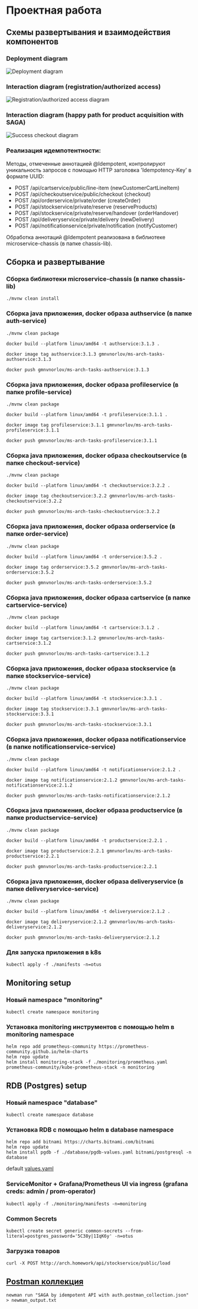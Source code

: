 # Проектная работа

## Схемы развертывания и взаимодействия компонентов

### Deployment diagram

![Deployment diagram](charts/otus_deployment.drawio.png)

### Interaction diagram (registration/authorized access)

![Registration/authorized access diagram](charts/auth_profile.drawio.png)

### Interaction diagram (happy path for product acquisition with SAGA)

![Success checkout diagram](charts/success_checkout.drawio.png)


### Реализация идемпотентности:
Методы, отмеченные аннотацией @Idempotent, контролируют уникальность запросов с помощью HTTP заголовка 'Idempotency-Key' в формате UUID:
- POST /api/cartservice/public/line-item (newCustomerCartLineItem)
- POST /api/checkoutservice/public/checkout (checkout)
- POST /api/orderservice/private/order (createOrder)
- POST /api/stockservice/private/reserve (reserveProducts)
- POST /api/stockservice/private/reserve/handover (orderHandover)
- POST /api/deliveryservice/private/delivery (newDelivery)
- POST /api/notificationservice/private/notification (notifyCustomer)

Обработка аннотаций @Idempotent реализована в библиотеке microservice-chassis (в папке chassis-lib).

## Сборка и развертывание

### Сборка библиотеки microservice-chassis (в папке chassis-lib)
```
./mvnw clean install
```

### Сборка java приложения, docker образа authservice (в папке auth-service)

```
./mvnw clean package

docker build --platform linux/amd64 -t authservice:3.1.3 .

docker image tag authservice:3.1.3 gmnvnorlov/ms-arch-tasks-authservice:3.1.3

docker push gmnvnorlov/ms-arch-tasks-authservice:3.1.3
```

### Сборка java приложения, docker образа profileservice (в папке profile-service)

```
./mvnw clean package

docker build --platform linux/amd64 -t profileservice:3.1.1 .

docker image tag profileservice:3.1.1 gmnvnorlov/ms-arch-tasks-profileservice:3.1.1

docker push gmnvnorlov/ms-arch-tasks-profileservice:3.1.1
```

### Сборка java приложения, docker образа checkoutservice (в папке checkout-service)

```
./mvnw clean package

docker build --platform linux/amd64 -t checkoutservice:3.2.2 .

docker image tag checkoutservice:3.2.2 gmnvnorlov/ms-arch-tasks-checkoutservice:3.2.2

docker push gmnvnorlov/ms-arch-tasks-checkoutservice:3.2.2
```

### Сборка java приложения, docker образа orderservice (в папке order-service)

```
./mvnw clean package

docker build --platform linux/amd64 -t orderservice:3.5.2 .

docker image tag orderservice:3.5.2 gmnvnorlov/ms-arch-tasks-orderservice:3.5.2

docker push gmnvnorlov/ms-arch-tasks-orderservice:3.5.2
```

### Сборка java приложения, docker образа cartservice (в папке cartservice-service)

```
./mvnw clean package

docker build --platform linux/amd64 -t cartservice:3.1.2 .

docker image tag cartservice:3.1.2 gmnvnorlov/ms-arch-tasks-cartservice:3.1.2

docker push gmnvnorlov/ms-arch-tasks-cartservice:3.1.2
```

### Сборка java приложения, docker образа stockservice (в папке stockservice-service)

```
./mvnw clean package

docker build --platform linux/amd64 -t stockservice:3.3.1 .

docker image tag stockservice:3.3.1 gmnvnorlov/ms-arch-tasks-stockservice:3.3.1

docker push gmnvnorlov/ms-arch-tasks-stockservice:3.3.1
```

### Сборка java приложения, docker образа notificationservice (в папке notificationservice-service)

```
./mvnw clean package

docker build --platform linux/amd64 -t notificationservice:2.1.2 .

docker image tag notificationservice:2.1.2 gmnvnorlov/ms-arch-tasks-notificationservice:2.1.2

docker push gmnvnorlov/ms-arch-tasks-notificationservice:2.1.2

```
### Сборка java приложения, docker образа productservice (в папке productservice-service)

```
./mvnw clean package

docker build --platform linux/amd64 -t productservice:2.2.1 .

docker image tag productservice:2.2.1 gmnvnorlov/ms-arch-tasks-productservice:2.2.1

docker push gmnvnorlov/ms-arch-tasks-productservice:2.2.1
```

### Сборка java приложения, docker образа deliveryservice (в папке deliveryservice-service)

```
./mvnw clean package

docker build --platform linux/amd64 -t deliveryservice:2.1.2 .

docker image tag deliveryservice:2.1.2 gmnvnorlov/ms-arch-tasks-deliveryservice:2.1.2

docker push gmnvnorlov/ms-arch-tasks-deliveryservice:2.1.2
```

### Для запуска приложения в k8s

```
kubectl apply -f ./manifests -n=otus
```

## Monitoring setup

### Новый namespace "monitoring"

```
kubectl create namespace monitoring
```

### Установка monitoring инструментов с помощью helm в monitoring namespace

```
helm repo add prometheus-community https://prometheus-community.github.io/helm-charts
helm repo update
helm install monitoring-stack -f ./monitoring/prometheus.yaml prometheus-community/kube-prometheus-stack -n monitoring
```

## RDB (Postgres) setup

### Новый namespace "database"

```
kubectl create namespace database
```

### Установка RDB с помощью helm в database namespace

```
helm repo add bitnami https://charts.bitnami.com/bitnami
helm repo update
helm install pgdb -f ./database/pgdb-values.yaml bitnami/postgresql -n database
```
default [values.yaml](https://github.com/bitnami/charts/blob/main/bitnami/postgresql/values.yaml)

### ServiceMonitor + Grafana/Prometheus UI via ingress (grafana creds: admin / prom-operator)

```
kubectl apply -f ./monitoring/manifests -n=monitoring
```

### Common Secrets
```
kubectl create secret generic common-secrets --from-literal=postgres_password='5C38y|1IqK6y' -n=otus
```

### Загрузка товаров
```
curl -X POST http://arch.homework/api/stockservice/public/load
```


## [Postman коллекция](postman)
```
newman run "SAGA by idempotent API with auth.postman_collection.json" > newman_output.txt
```
